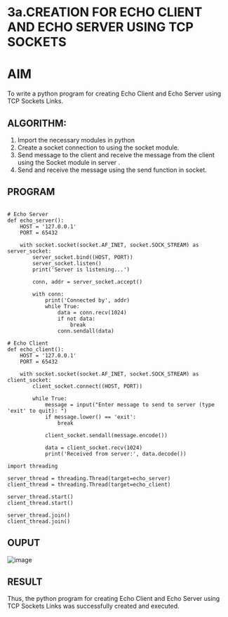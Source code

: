 # 3a.CREATION FOR ECHO CLIENT AND ECHO SERVER USING TCP SOCKETS
# AIM
To write a python program for creating Echo Client and Echo Server using TCP
Sockets Links.
## ALGORITHM:
1. Import the necessary modules in python
2. Create a socket connection to using the socket module.
3. Send message to the client and receive the message from the client using the Socket module in
 server .
4. Send and receive the message using the send function in socket.
## PROGRAM
```import socket

# Echo Server
def echo_server():
    HOST = '127.0.0.1'
    PORT = 65432

    with socket.socket(socket.AF_INET, socket.SOCK_STREAM) as server_socket:
        server_socket.bind((HOST, PORT))
        server_socket.listen()
        print('Server is listening...')
        
        conn, addr = server_socket.accept()
        
        with conn:
            print('Connected by', addr)
            while True:
                data = conn.recv(1024)
                if not data:
                    break
                conn.sendall(data)

# Echo Client
def echo_client():
    HOST = '127.0.0.1'
    PORT = 65432

    with socket.socket(socket.AF_INET, socket.SOCK_STREAM) as client_socket:
        client_socket.connect((HOST, PORT))
        
        while True:
            message = input("Enter message to send to server (type 'exit' to quit): ")
            if message.lower() == 'exit':
                break
            
            client_socket.sendall(message.encode())
            
            data = client_socket.recv(1024)
            print('Received from server:', data.decode())

import threading

server_thread = threading.Thread(target=echo_server)
client_thread = threading.Thread(target=echo_client)

server_thread.start()
client_thread.start()

server_thread.join()
client_thread.join()
```
## OUPUT
![image](https://github.com/RahulvVenugopal/3a.Sockets_Creation_for_Echo_Client_and_Echo_Server/assets/144132514/b5f94dc3-7058-48cc-b643-553a02a22a17)

## RESULT
Thus, the python program for creating Echo Client and Echo Server using TCP Sockets Links 
was successfully created and executed.
